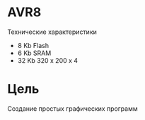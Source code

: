 # AVR8

Технические характеристики
* 8 Kb Flash
* 6 Kb SRAM
* 32 Kb 320 x 200 x 4

# Цель

Создание простых графических программ
